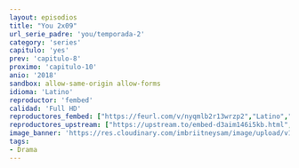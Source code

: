 ```yaml
---
layout: episodios
title: "You 2x09"
url_serie_padre: 'you/temporada-2'
category: 'series'
capitulo: 'yes'
prev: 'capitulo-8'
proximo: 'capitulo-10'
anio: '2018'
sandbox: allow-same-origin allow-forms
idioma: 'Latino'
reproductor: 'fembed'
calidad: 'Full HD'
reproductores_fembed: ["https://feurl.com/v/nyqmlb2r13wrzp2","Latino","https://feurl.com/v/q2l2wcew40w4w80","Latino","https://mstream.space/870kge9a27ai","Latino","https://mstream.space/o5nfqd4cea8f","Latino"]
reproductores_upstream: ["https://upstream.to/embed-d3aim146i5kb.html","Latino"]
image_banner: 'https://res.cloudinary.com/imbriitneysam/image/upload/v1546465939/you-banner-min.jpg'
tags:
- Drama
---
```












